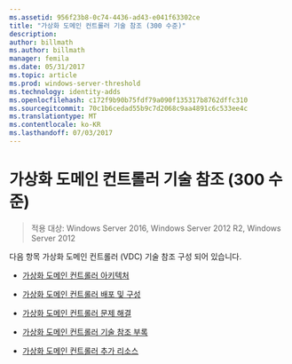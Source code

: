 ```yaml
---
ms.assetid: 956f23b8-0c74-4436-ad43-e041f63302ce
title: "가상화 도메인 컨트롤러 기술 참조 (300 수준)"
description: 
author: billmath
ms.author: billmath
manager: femila
ms.date: 05/31/2017
ms.topic: article
ms.prod: windows-server-threshold
ms.technology: identity-adds
ms.openlocfilehash: c172f9b90b75fdf79a090f135317b8762dffc310
ms.sourcegitcommit: 70c1b6cedad55b9c7d2068c9aa4891c6c533ee4c
ms.translationtype: MT
ms.contentlocale: ko-KR
ms.lasthandoff: 07/03/2017
---
```

# <a name="virtualized-domain-controller-technical-reference-level-300"></a>가상화 도메인 컨트롤러 기술 참조 (300 수준)

>적용 대상: Windows Server 2016, Windows Server 2012 R2, Windows Server 2012

다음 항목 가상화 도메인 컨트롤러 (VDC) 기술 참조 구성 되어 있습니다.  
  
-   [가상화 도메인 컨트롤러 아키텍처](../../../ad-ds/get-started/virtual-dc/Virtualized-Domain-Controller-Architecture.md)  
  
-   [가상화 도메인 컨트롤러 배포 및 구성](../../../ad-ds/get-started/virtual-dc/Virtualized-Domain-Controller-Deployment-and-Configuration.md)  
  
-   [가상화 도메인 컨트롤러 문제 해결](../../../ad-ds/manage/virtual-dc/Virtualized-Domain-Controller-Troubleshooting.md)  
  
-   [가상화 도메인 컨트롤러 기술 참조 부록](../../../ad-ds/reference/virtual-dc/Virtualized-Domain-Controller-Technical-Reference-Appendix.md)  
  
-   [가상화 도메인 컨트롤러 추가 리소스](../../../ad-ds/reference/virtual-dc/Virtualized-Domain-Controller-Additional-Resources.md)  
  


